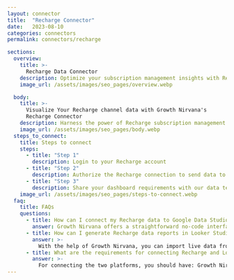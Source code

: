 ```yaml
---
layout: connector
title:  "Recharge Connector"
date:   2023-08-10
categories: connectors
permalink: connectors/recharge

sections:
  overview:
    title: >-
      Recharge Data Connector
    description: Optimize your subscription management insights with Recharge integration. Seamlessly merge subscription data from Recharge with Looker Studio's analytical capabilities, unlocking insights that drive subscription strategies, churn analysis, and operational excellence.
    image_url: /assets/images/seo_pages/overview.webp

  body:
    title: >-
      Visualize Your Recharge channel data with Growth Nirvana's
      Recharge Connector
    description: Harness the power of Recharge subscription management insights integrated into Looker Studio for strategic subscription decisions.
    image_url: /assets/images/seo_pages/body.webp
  steps_to_connect:
    title: Steps to connect
    steps:
      - title: "Step 1"
        description: Login to your Recharge account
      - title: "Step 2"
        description: Authorize the Recharge connection to send data to Growth Nirvana
      - title: "Step 3"
        description: Share your dashboard requirements with our data team. We will build the report for you.
    image_url: /assets/images/seo_pages/steps-to-connect.webp
  faq:
    title: FAQs
    questions:
      - title: How can I connect my Recharge data to Google Data Studio/Looker Studio?
        answer: Growth Nirvana offers a straightforward no-code interface to connect to Recharge data sources.
      - title: How can I generate Recharge data reports in Looker Studio?
        answer: >-
          With the help of Growth Nirvana, you can import live data from Recharge into Looker Studio. These data can be viewed in charts, tables, and dashboards to generate branded reports that can be shared instantly.
      - title: What are the requirements for connecting Recharge and Looker Studio?
        answer: >-
          For connecting the two platforms, you should have: Growth Nirvana Account and Recharge Ads Account
---
```

